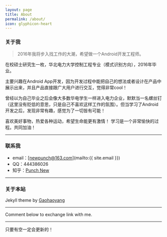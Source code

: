 ```yaml
---
layout: page
title: About
permalink: /about/
icon: glyphicon-heart
---
```


### 关于我

> 2016年我将步入找工作的大潮，希望做一个Android开发工程师。   

在校硕士研究生一枚，华北电力大学控制工程专业（模式识别方向），2016年毕业。   

主要兴趣在Android App开发，因为开发过程中能把自己的想法或者设计在产品中展示出来，并且产品直接跟广大用户进行交互，觉得非常cool！

曾经以为自己毕业之后会像大多数华电学生一样进入电力企业，默默当一名螺丝钉（这里没有贬低的意思，只是自己不喜欢这样工作的氛围）。但当学习了Android开发之后，发现非常有趣，感觉为了一切皆有可能！

喜欢美好事物，热爱各种运动，希望生命能更有激情！
学习是一个非常愉快的过程。共同加油！   

---

### 联系我

* email：[newpunch@163.com](mailto:{{ site.email }})
* QQ：444386026
* 知乎：[Punch New](http://www.zhihu.com/people/punch-new)

---

### 关于本站   
Jekyll theme by [Gaohaoyang](https://github.com/Gaohaoyang/gaohaoyang.github.io)

---



Comment below to exchange link with me.  

---

只要有空一定会更新的！